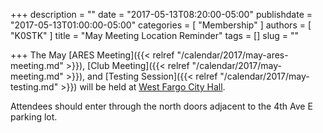 +++
description = ""
date = "2017-05-13T08:20:00-05:00"
publishdate = "2017-05-13T01:00:00-05:00"
categories = [ "Membership" ]
authors = [ "K0STK" ]
title = "May Meeting Location Reminder"
tags = []
slug = ""

+++
The May [ARES Meeting]({{< relref "/calendar/2017/may-ares-meeting.md" >}}),
[Club Meeting]({{< relref "/calendar/2017/may-meeting.md" >}}), and
[Testing Session]({{< relref "/calendar/2017/may-testing.md" >}}) will be
held at 
[West Fargo City Hall](/places/west-fargo-city-hall/).

Attendees should enter through the north
doors adjacent to the 4th Ave E parking lot.
<!--more-->
